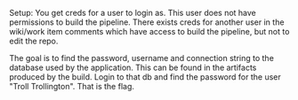 Setup:
You get creds for a user to login as. This user does not have permissions to build the pipeline. There exists creds for another user in the wiki/work item comments which have access to build the pipeline, but not to edit the repo.

The goal is to find the password, username and connection string to the database used by the application. This can be found in the artifacts produced by the build. Login to that db and find the password for the user "Troll Trollington". That is the flag.